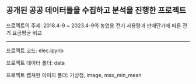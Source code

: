 공개된 공공 데이터들을 수집하고 분석을 진행한 프로젝트
---

프로젝트의 주제: 2018.4-9 ~ 2023.4-9의 농업용 전기 사용량과 판매단가에 따른 전기 요금평균 비교

---
프로젝트 코드: elec.ipynb


프로젝트 데이터 폴더: data


프로젝트 캡쳐한 이미지 폴더: 기상청, image, max_min_mean